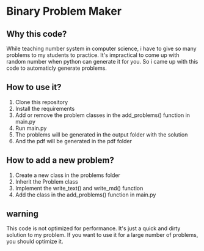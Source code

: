 # Binary Problem Maker

## Why this code?
While teaching number system in computer science, i have to give so many problems to my students to practice. It's impractical to come up with random number when python can generate it for you. So i came up with this code to automaticly generate problems.

## How to use it?
1. Clone this repository
2. Install the requirements
3. Add or remove the problem classes in the add_problems() function in main.py
4. Run main.py
5. The problems will be generated in the output folder with the solution
5. And the pdf will be generated in the pdf folder

## How to add a new problem?
1. Create a new class in the problems folder
2. Inherit the Problem class
3. Implement the write_text() and write_md() function
4. Add the class in the add_problems() function in main.py

## warning
This code is not optimized for performance. It's just a quick and dirty solution to my problem. If you want to use it for a large number of problems, you should optimize it.
